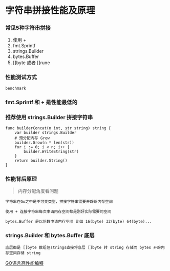 # 字符串拼接性能及原理

### 常见5种字符串拼接

1. 使用 +
2. fmt.Sprintf
3. strings.Builder
4. bytes.Buffer
5. []byte 或者 []rune

### 性能测试方式

```
benchmark
```

### fmt.Sprintf 和 + 是性能最低的

### 推荐使用 strings.Builder 拼接字符串

```
func builderConcat(n int, str string) string {
	var builder strings.Builder
    # 预分配内存 Grow
	builder.Grow(n * len(str))
	for i := 0; i < n; i++ {
		builder.WriteString(str)
	}
	return builder.String()
}
```

### 性能背后原理

> 内存分配角度看问题

```
字符串在Go之中是不可变类型，拼接字符串需要开辟新内存空间 

使用 + 连接字符串每次申请内存空间都是刚好实际需要的空间

bytes.Buffer 是以倍数申请内存空间 比如 16(byte) 32(byte) 64(byte)...
```


### strings.Builder 和 bytes.Buffer 底层

```
底层都是 []byte 数组但strings直接将底层 []byte 转 string 存储而 bytes 开辟内存空间存储 string
```

[GO语言高性能编程](https://geektutu.com/post/high-performance-go.html)